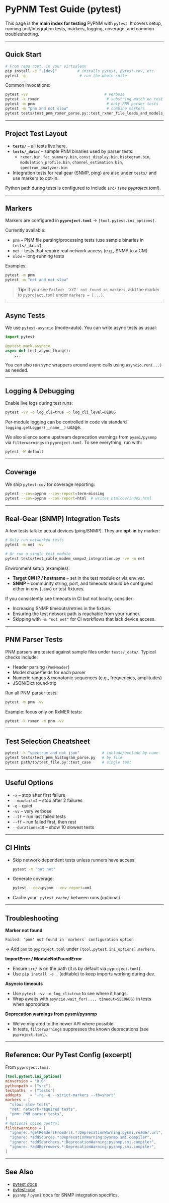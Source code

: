 # PyPNM Test Guide (pytest)

This page is the **main index for testing** PyPNM with `pytest`. It covers setup, running unit/integration tests, markers, logging, coverage, and common troubleshooting.

---

## Quick Start

```bash
# From repo root, in your virtualenv
pip install -e ".[dev]"         # installs pytest, pytest-cov, etc.
pytest -q                        # run the whole suite
```

Common invocations:

```bash
pytest -vv                                  # verbose
pytest -k rxmer                              # substring match on test names/paths
pytest -m pnm                                # only PNM parser tests
pytest -m "pnm and not slow"                 # combine markers
pytest tests/test_pnm_rxmer_parse.py::test_rxmer_file_loads_and_models_ok
```

---

## Project Test Layout

- **`tests/`** – all tests live here.
- **`tests/_data/`** – sample PNM binaries used by parser tests:
  - `rxmer.bin`, `fec_summary.bin`, `const_display.bin`,
    `histogram.bin`, `modulation_profile.bin`, `channel_estimation.bin`,
    `spectrum_analyzer.bin`
- Integration tests for real gear (SNMP, ping) are also under `tests/` and use markers to opt-in.

Python path during tests is configured to include `src/` (see *pyproject.toml*).

---

## Markers

Markers are configured in **`pyproject.toml`** → `[tool.pytest.ini_options]`.

Currently available:

- `pnm` – PNM file parsing/processing tests (use sample binaries in `tests/_data/`)
- `net` – tests that require real network access (e.g., SNMP to a CM)
- `slow` – long‑running tests

Examples:

```bash
pytest -m pnm
pytest -m "net and not slow"
```

> **Tip:** If you see `Failed: 'XYZ' not found in markers`, add the marker to `pyproject.toml` under `markers = [...]`.

---

## Async Tests

We use `pytest-asyncio` (mode=auto). You can write async tests as usual:
```python
import pytest

@pytest.mark.asyncio
async def test_async_thing():
    ...
```
You can also run sync wrappers around async calls using `asyncio.run(...)` as needed.

---

## Logging & Debugging

Enable live logs during test runs:

```bash
pytest -vv -o log_cli=true -o log_cli_level=DEBUG
```

Per‑module logging can be controlled in code via standard `logging.getLogger(__name__)` usage.

We also silence some upstream deprecation warnings from `pysmi/pysnmp` via `filterwarnings` in `pyproject.toml`. To see everything, run with:

```bash
pytest -W default
```

---

## Coverage

We ship `pytest-cov` for coverage reporting:

```bash
pytest --cov=pypnm --cov-report=term-missing
pytest --cov=pypnm --cov-report=html  # writes htmlcov/index.html
```

---

## Real-Gear (SNMP) Integration Tests

A few tests talk to actual devices (ping/SNMP). They are **opt-in** by marker:

```bash
# Only run networked tests
pytest -m net -vv

# Or run a single test module
pytest tests/test_cable_modem_snmpv2_integration.py -vv -m net
```

Environment setup (examples):

- **Target CM IP / hostname** – set in the test module or via env var.
- **SNMP** – community string, port, and timeouts should be configured either in env (`.env`) or test fixtures.

If you consistently see timeouts in CI but not locally, consider:
- Increasing SNMP timeouts/retries in the fixture.
- Ensuring the test network path is reachable from your runner.
- Skipping with `-m "not net"` for CI workflows that lack device access.

---

## PNM Parser Tests

PNM parsers are tested against sample files under `tests/_data/`. Typical checks include:
- Header parsing (`PnmHeader`)
- Model shape/fields for each parser
- Numeric ranges & monotonic sequences (e.g., frequencies, amplitudes)
- JSON/Dict round‑trip

Run all PNM parser tests:

```bash
pytest -m pnm -vv
```

Example: focus only on RxMER tests:

```bash
pytest -k rxmer -m pnm -vv
```

---

## Test Selection Cheatsheet

```bash
pytest -k "spectrum and not json"          # include/exclude by name
pytest tests/test_pnm_histogram_parse.py   # by file
pytest path/to/test_file.py::test_case     # single test
```

---

## Useful Options

- `-x` – stop after first failure
- `--maxfail=2` – stop after 2 failures
- `-q` – quiet
- `-vv` – very verbose
- `--lf` – run last failed tests
- `--ff` – run failed first, then rest
- `--durations=10` – show 10 slowest tests

---

## CI Hints

- Skip network‑dependent tests unless runners have access:
  ```bash
  pytest -m "not net"
  ```
- Generate coverage:
  ```bash
  pytest --cov=pypnm --cov-report=xml
  ```
- Cache your `.pytest_cache/` between runs (optional).

---

## Troubleshooting

**Marker not found**
```
Failed: 'pnm' not found in `markers` configuration option
```
→ Add `pnm` to `pyproject.toml` under `[tool.pytest.ini_options].markers`.

**ImportError / ModuleNotFoundError**
- Ensure `src/` is on the path (it is by default via `pyproject.toml`).
- Use `pip install -e .` (editable) to keep imports working during dev.

**Asyncio timeouts**
- Use `pytest -vv -o log_cli=true` to see where it hangs.
- Wrap awaits with `asyncio.wait_for(..., timeout=SECONDS)` in tests when appropriate.

**Deprecation warnings from pysmi/pysnmp**
- We’ve migrated to the newer API where possible.
- In tests, `filterwarnings` suppresses the known deprecations (see `pyproject.toml`).

---

## Reference: Our PyTest Config (excerpt)

From `pyproject.toml`:

```toml
[tool.pytest.ini_options]
minversion = "8.0"
pythonpath = ["src"]
testpaths  = ["tests"]
addopts    = "-ra -q --strict-markers --tb=short"
markers = [
  "slow: slow tests",
  "net: network-required tests",
  "pnm: PNM parser tests",
]
# Optional noise control
filterwarnings = [
  "ignore:.*getReadersFromUrls.*:DeprecationWarning:pysmi.reader.url",
  "ignore:.*addSources.*:DeprecationWarning:pysnmp.smi.compiler",
  "ignore:.*addSearchers.*:DeprecationWarning:pysnmp.smi.compiler",
  "ignore:.*addBorrowers.*:DeprecationWarning:pysnmp.smi.compiler",
]
```

---

## See Also

- [pytest docs](https://docs.pytest.org/)
- [pytest-cov](https://pytest-cov.readthedocs.io/)
- `pysnmp` / `pysmi` docs for SNMP integration specifics.
